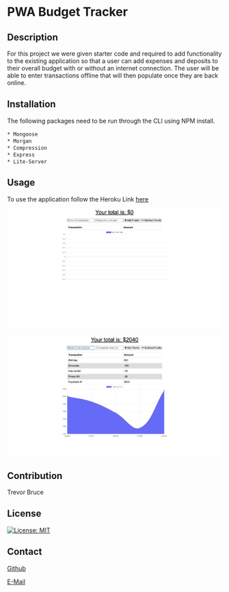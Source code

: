 # PWA Budget Tracker

## Description
For this project we were given starter code and required to add functionality to the existing application so that a user can add expenses and deposits to their overall budget with or without an internet connection.
The user will be able to enter transactions offline that will then populate once they are back online. 

## Installation

The following packages need to be run through the CLI using NPM install. 

    * Mongoose
    * Morgan
    * Compression
    * Express
    * Lite-Server

## Usage

To use the application follow the Heroku Link <a href="https://shielded-inlet-66273.herokuapp.com" target="_blank">here</a>

![TrackerMainPage](/assets/images/landingpage.png)

![TrackerBudget](/assets/images/Untitled.png)

## Contribution

Trevor Bruce

## License

[![License: MIT](https://img.shields.io/badge/License-MIT-yellow.svg)](https://opensource.org/licenses/MIT)

## Contact

<a href="https://github.com/">Github</a>

<a href="mailto:tbnyk03@gmail.com">E-Mail</a>